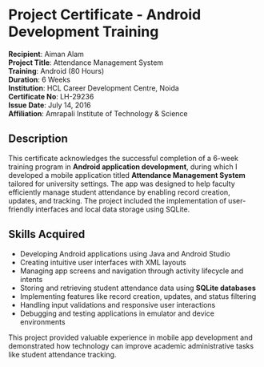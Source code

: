 # Project Certificate - Android Development Training

**Recipient**: Aiman Alam  
**Project Title**: Attendance Management System  
**Training**: Android (80 Hours)  
**Duration**: 6 Weeks  
**Institution**: HCL Career Development Centre, Noida  
**Certificate No**: LH-29236  
**Issue Date**: July 14, 2016  
**Affiliation**: Amrapali Institute of Technology & Science  

## Description

This certificate acknowledges the successful completion of a 6-week training program in **Android application development**, during which I developed a mobile application titled **Attendance Management System** tailored for university settings.
The app was designed to help faculty efficiently manage student attendance by enabling record creation, updates, and tracking. The project included the implementation of user-friendly interfaces and local data storage using SQLite.

## Skills Acquired

- Developing Android applications using Java and Android Studio  
- Creating intuitive user interfaces with XML layouts  
- Managing app screens and navigation through activity lifecycle and intents  
- Storing and retrieving student attendance data using **SQLite databases**  
- Implementing features like record creation, updates, and status filtering  
- Handling input validations and responsive user interactions  
- Debugging and testing applications in emulator and device environments  

This project provided valuable experience in mobile app development and demonstrated how technology can improve academic administrative tasks like student attendance tracking.
